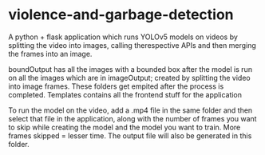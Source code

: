 # violence-and-garbage-detection
A python + flask application which runs YOLOv5 models on videos by splitting the video into images, calling therespective APIs and then merging the frames into an image.

boundOutput has all the images with a bounded box after the model is run on all the images which are in imageOutput; created by splitting the video into image frames. These folders get empited after the process is completed. Templates contains all the frontend stuff for the application

To run the model on the video, add a .mp4 file in the same folder and then select that file in the application, along with the number of frames you want to skip while creating the model and the model you want to train. More frames skipped = lesser time.  The output file will also be generated in this folder.
